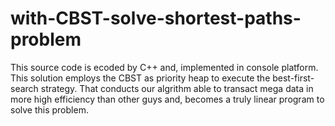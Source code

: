 # with-CBST-solve-shortest-paths-problem
This source code is ecoded by C++ and, implemented in console platform. This solution employs the CBST as priority heap to execute the best-first-search strategy. That conducts our algrithm able to transact mega data in more high efficiency than other guys and, becomes a truly linear program to solve this problem. 
